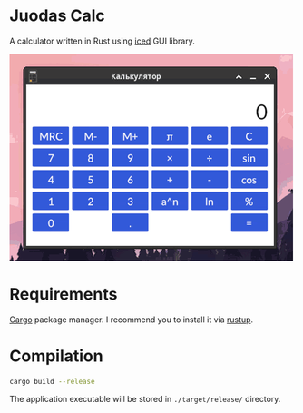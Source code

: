 # Juodas Calc

A calculator written in Rust using [iced](https://github.com/iced-rs/iced) GUI library.

![](https://github.com/osennij-morok/juodas-calc/blob/master/for-readme/juodas-calc-demo1.gif)

# Requirements

[Cargo](https://github.com/rust-lang/cargo) package manager. I recommend you to install it via [rustup](https://rustup.rs).

# Compilation

```bash
cargo build --release
```

The application executable will be stored in `./target/release/` directory.

